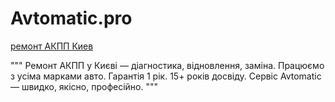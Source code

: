 # Avtomatic.pro
 <a href="https://avtomatic.pro/">ремонт АКПП Киев</a>


"""
Ремонт АКПП у Києві — діагностика, відновлення, заміна. Працюємо з усіма марками авто. Гарантія 1 рік. 15+ років досвіду. Сервіс Avtomatic — швидко, якісно, професійно.
"""
